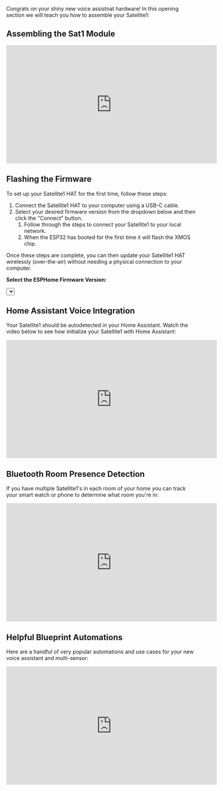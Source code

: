 Congrats on your shiny new voice assistnat hardware!  In this opening section we will teach you how to assemble your Satellite1:

## Assembling the Sat1 Module

<iframe width="560" height="315" src="https://www.youtube.com/embed/yqWX86uT5jM?si=qK_A1XmaSsqYQ9js" title="YouTube video player" frameborder="0" allow="accelerometer; autoplay; clipboard-write; encrypted-media; gyroscope; picture-in-picture; web-share" referrerpolicy="strict-origin-when-cross-origin" allowfullscreen></iframe>


## Flashing the Firmware

To set up your Satellite1 HAT for the first time, follow these steps:

1.  Connect the Satellite1 HAT to your computer using a USB-C cable.
2.  Select your desired firmware version from the dropdown below and then click the "Connect" button.
    1.  Follow through the steps to connect your Satellite1 to your local network.
    1.  When the ESP32 has booted for the first time it will flash the XMOS chip.

Once these steps are complete, you can then update your Satellite1 HAT wirelessly (over-the-air) without needing a physical connection to your computer.

<div id="firmware-installer" markdown="1">
  <!-- <p><strong>Select Revision:</strong></p> -->
  <label style="display: none"><input type="radio" name="revision" value="rev1"> Revision 1</label>
  <label style="display: none"><input type="radio" name="revision" value="rev2" checked> Revision 2</label>

  <p><strong>Select the ESPHome Firmware Version:</strong></p>
  <!-- <p id="warning" style="display: none" ><b>Warning:</b> <br> You have selected a development version. <br> Expect 🪲🪲🪲.</p> -->

  <select id="version-select"></select>
  
  <div id="warning" style="display: none" markdown="1">
!!! warning "Firmware Under Development"

    You have chosen a version of the firmware that is still under active development.  If you're not a developer we recommend running the stable firmware version.
  </div>

  <esp-web-install-button id="install-button" manifest="" install-supported></esp-web-install-button>
</div>

## Home Assistant Voice Integration

Your Satellite1 should be autodetected in your Home Assistant.  Watch the video below to see how initialize your Satellite1 with Home Assistant:

<iframe width="560" height="315" src="https://www.youtube.com/embed/yqWX86uT5jM?si=qK_A1XmaSsqYQ9js" title="YouTube video player" frameborder="0" allow="accelerometer; autoplay; clipboard-write; encrypted-media; gyroscope; picture-in-picture; web-share" referrerpolicy="strict-origin-when-cross-origin" allowfullscreen></iframe>

## Bluetooth Room Presence Detection

If you have multiple Satellite1's in each room of your home you can track your smart watch or phone to determine what room you're in:

<iframe width="560" height="315" src="https://www.youtube.com/embed/yqWX86uT5jM?si=qK_A1XmaSsqYQ9js" title="YouTube video player" frameborder="0" allow="accelerometer; autoplay; clipboard-write; encrypted-media; gyroscope; picture-in-picture; web-share" referrerpolicy="strict-origin-when-cross-origin" allowfullscreen></iframe>

## Helpful Blueprint Automations

Here are a handful of very popular automations and use cases for your new voice assistant and multi-sensor:

<iframe width="560" height="315" src="https://www.youtube.com/embed/yqWX86uT5jM?si=qK_A1XmaSsqYQ9js" title="YouTube video player" frameborder="0" allow="accelerometer; autoplay; clipboard-write; encrypted-media; gyroscope; picture-in-picture; web-share" referrerpolicy="strict-origin-when-cross-origin" allowfullscreen></iframe>